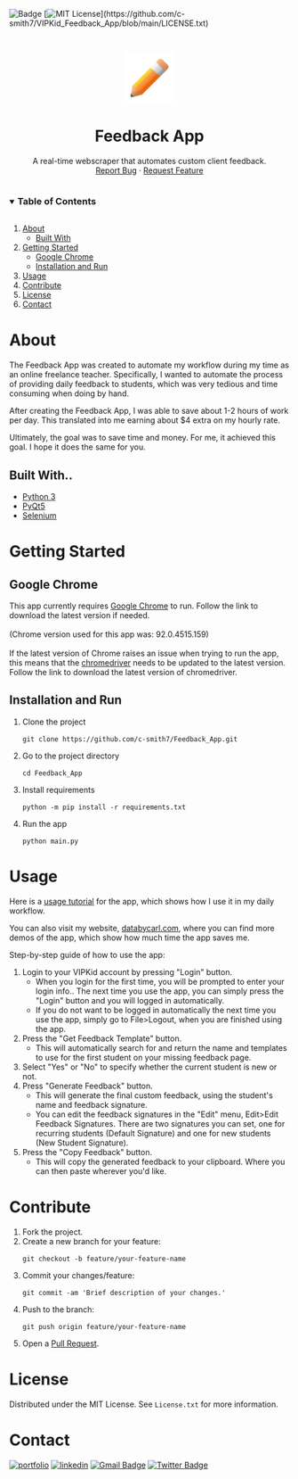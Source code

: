 ![Badge](https://img.shields.io/badge/Project%20Status-Completed-blue)
[![MIT License](https://img.shields.io/apm/l/atomic-design-ui.svg?)](https://github.com/c-smith7/VIPKid_Feedback_App/blob/main/LICENSE.txt)


<br />
  <p align="center">
  <a href="https://github.com/c-smith7/Feedback_App">
    <img src="icons/pencil_432x432.png" alt="Logo" width="90" height="90">
  </a>

  <h1 align="center">Feedback App</h1>

  <p align="center">
    A real-time webscraper that automates custom client feedback.
    <br />
    <a href="https://github.com/c-smith7/Feedback_App/issues">Report Bug</a>
    ·
    <a href="https://github.com/c-smith7/Feedback_App/issues">Request Feature</a>
  </p>
</p>
    
<details open>
  <summary><h3 style="display: inline-block">Table of Contents</h3></summary>
  <ol>
    <li>
      <a href="#about">About</a>
      <ul>
        <li><a href="#built-with">Built With</a></li>
      </ul>
    </li>
    <li>
      <a href="#getting-started">Getting Started</a>
      <ul>
        <li><a href="#google-chrome">Google Chrome</a></li>
        <li><a href="#installation-and-run">Installation and Run</a></li>
      </ul>
    </li>
    <li><a href="#usage">Usage</a></li>
    <li><a href="#contribute">Contribute</a></li>
    <li><a href="#license">License</a></li>
    <li><a href="#contact">Contact</a></li>
  </ol>
</details>

# About

The Feedback App was created to automate my workflow during my time as an online freelance teacher. Specifically, I wanted to automate the process of providing daily feedback to students, which was very tedious and time consuming when doing by hand.  

After creating the Feedback App, I was able to save about 1-2 hours of work per day. This translated into me earning about $4 extra on my hourly rate.  

Ultimately, the goal was to save time and money. For me, it achieved this goal.  I hope it does the same for you.
## Built With..

* [Python 3](https://www.python.org/downloads/)
* [PyQt5](https://pypi.org/project/PyQt5/5.12.3/)
* [Selenium](https://selenium-python.readthedocs.io/)

# Getting Started

## Google Chrome
This app currently requires [Google Chrome](https://www.google.com/chrome/) to run. Follow the link to download the latest version if needed.
<br></br>
(Chrome version used for this app was: 92.0.4515.159)
<br></br>
If the latest version of Chrome raises an issue when trying to run the app, this means that the [chromedriver](https://chromedriver.chromium.org/) needs to be updated to the latest version. Follow the link to download the latest version of chromedriver. 

## Installation and Run

1. Clone the project

    ```
    git clone https://github.com/c-smith7/Feedback_App.git
    ```
2. Go to the project directory

    ```
    cd Feedback_App
    ```
3. Install requirements
    ```
    python -m pip install -r requirements.txt
    ```
4. Run the app
    ```
    python main.py
    ```

# Usage

Here is a [usage tutorial](https://www.youtube.com/watch?v=nsJ5m8Drx-g) for the app, which shows how I use it in my daily workflow. 

You can also visit my website, [databycarl.com](https://databycarl.com/feedback-app/), where you can find more demos of the app, which show how much time the app saves me. 

Step-by-step guide of how to use the app:  
1. Login to your VIPKid account by pressing "Login" button. 
    * When you login for the first time, you will be prompted to enter your login info.. The next time you use the app, you can simply press the "Login" button and you will logged in automatically. 
    * If you do not want to be logged in automatically the next time you use the app, simply go to File>Logout, when you are finished using the app.  
2. Press the "Get Feedback Template" button.
    * This will automatically search for and return the name and templates to use for the first student on your missing feedback page.  
3. Select "Yes" or "No" to specify whether the current student is new or not. 
4. Press "Generate Feedback" button.
    * This will generate the final custom feedback, using the student's name and feedback signature.
    * You can edit the feedback signatures in the "Edit" menu, Edit>Edit Feedback Signatures. There are two signatures you can set, one for recurring students (Default Signature) and one for new students (New Student Signature).
5. Press the "Copy Feedback" button.  
    * This will copy the generated feedback to your clipboard. Where you can then paste wherever you'd like. 

# Contribute
1. Fork the project.
2. Create a new branch for your feature: 
    ```
    git checkout -b feature/your-feature-name
    ```
3. Commit your changes/feature:
    ``` 
    git commit -am 'Brief description of your changes.'
    ```
4. Push to the branch:
    ```
    git push origin feature/your-feature-name
    ```
5. Open a [Pull Request](https://github.com/c-smith7/Feedback_App/pulls).

# License

Distributed under the MIT License. See `License.txt` for more information.

  
#  Contact
[![portfolio](https://img.shields.io/badge/my_portfolio-999?style=for-the-badge&logo=ko-fi&logoColor=white)](https://databycarl.com/)
[![linkedin](https://img.shields.io/badge/linkedin-0A66C2?style=for-the-badge&logo=linkedin&logoColor=white)](https://www.linkedin.com/)
[![Gmail Badge](https://img.shields.io/badge/carlvsmith7-D14836?style=for-the-badge&logo=gmail&logoColor=white)](mailto:carlvsmith7@gmail.com)
[![Twitter Badge](https://img.shields.io/badge/@cvsmith__7-1DA1F2?style=for-the-badge&logo=twitter&logoColor=white)](https://twitter.com/messages/compose?recipient_id=245625455)  

  